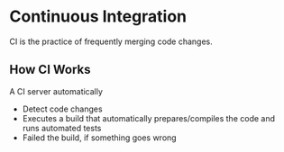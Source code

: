 # Continuous Integration
CI is the practice of frequently merging code changes.
## How CI Works
A CI server automatically 
- Detect code changes 
- Executes a build that automatically prepares/compiles the code and runs automated tests
- Failed the build, if something goes wrong